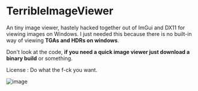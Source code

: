 # TerribleImageViewer
An tiny image viewer, hastely hacked together out of ImGui and DX11 for viewing images on Windows.
I just needed this because there is no built-in way of viewing **TGAs and HDRs on windows**.

Don't look at the code, **if you need a quick image viewer just download a binary build** or something.

License : Do what the f-ck you want.

![image](https://user-images.githubusercontent.com/37701550/141499091-4639c996-0acf-4089-9a7d-7c1e460a9cc6.png)
